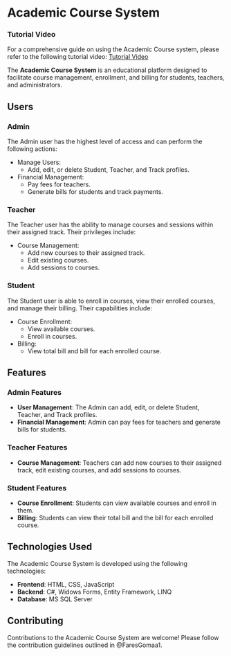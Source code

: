 # Academic Course System

### Tutorial Video
For a comprehensive guide on using the Academic Course system, please refer to the following tutorial video: [Tutorial Video](https://youtu.be/Ec0ni5s3JaI)

The **Academic Course System** is an educational platform designed to facilitate course management, enrollment, and billing for students, teachers, and administrators.

## Users

### Admin

The Admin user has the highest level of access and can perform the following actions:

- Manage Users:
  - Add, edit, or delete Student, Teacher, and Track profiles.
- Financial Management:
  - Pay fees for teachers.
  - Generate bills for students and track payments.

### Teacher

The Teacher user has the ability to manage courses and sessions within their assigned track. Their privileges include:

- Course Management:
  - Add new courses to their assigned track.
  - Edit existing courses.
  - Add sessions to courses.

### Student

The Student user is able to enroll in courses, view their enrolled courses, and manage their billing. Their capabilities include:

- Course Enrollment:
  - View available courses.
  - Enroll in courses.
- Billing:
  - View total bill and bill for each enrolled course.

## Features

### Admin Features

- **User Management**: The Admin can add, edit, or delete Student, Teacher, and Track profiles.
- **Financial Management**: Admin can pay fees for teachers and generate bills for students.

### Teacher Features

- **Course Management**: Teachers can add new courses to their assigned track, edit existing courses, and add sessions to courses.

### Student Features

- **Course Enrollment**: Students can view available courses and enroll in them.
- **Billing**: Students can view their total bill and the bill for each enrolled course.

## Technologies Used

The Academic Course System is developed using the following technologies:

- **Frontend**: HTML, CSS, JavaScript
- **Backend**: C#, Widows Forms, Entity Framework, LINQ
- **Database**: MS SQL Server
## Contributing

Contributions to the Academic Course System are welcome! Please follow the contribution guidelines outlined in @FaresGomaa1.

